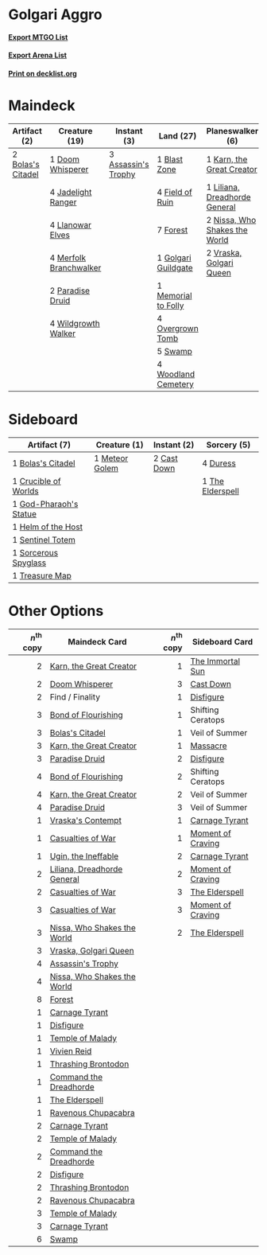 # Golgari Aggro

#### [Export MTGO List](../collection/Golgari%20Aggro/Golgari%20Aggro.txt)
#### [Export Arena List](../collection/Golgari%20Aggro/Golgari%20Aggro_arena.txt)
#### [Print on decklist.org](http://decklist.org/?deckmain=3%09Assassin's%20Trophy%0A1%09Blast%20Zone%0A2%09Bolas's%20Citadel%0A2%09Bond%20of%20Flourishing%0A1%09Doom%20Whisperer%0A4%09Field%20of%20Ruin%0A1%09Find%20/%20Finality%0A7%09Forest%0A1%09Golgari%20Guildgate%0A4%09Jadelight%20Ranger%0A1%09Karn,%20the%20Great%20Creator%0A1%09Liliana,%20Dreadhorde%20General%0A4%09Llanowar%20Elves%0A1%09Memorial%20to%20Folly%0A4%09Merfolk%20Branchwalker%0A2%09Nissa,%20Who%20Shakes%20the%20World%0A4%09Overgrown%20Tomb%0A2%09Paradise%20Druid%0A5%09Swamp%0A2%09Vraska,%20Golgari%20Queen%0A4%09Wildgrowth%20Walker%0A4%09Woodland%20Cemetery&deckside=1%09Bolas's%20Citadel%0A2%09Cast%20Down%0A1%09Crucible%20of%20Worlds%0A4%09Duress%0A1%09God-Pharaoh's%20Statue%0A1%09Helm%20of%20the%20Host%0A1%09Meteor%20Golem%0A1%09Sentinel%20Totem%0A1%09Sorcerous%20Spyglass%0A1%09The%20Elderspell%0A1%09Treasure%20Map)
# Maindeck

|                                        Artifact (2)                                        |                                          Creature (19)                                          |                                         Instant (3)                                          |                                          Land (27)                                           |                                            Planeswalker (6)                                            |                                          Sorcery (2)                                           |   Unknown (1)   |
|--------------------------------------------------------------------------------------------|-------------------------------------------------------------------------------------------------|----------------------------------------------------------------------------------------------|----------------------------------------------------------------------------------------------|--------------------------------------------------------------------------------------------------------|------------------------------------------------------------------------------------------------|-----------------|
|2 [Bolas's Citadel](http://gatherer.wizards.com/Pages/Card/Details.aspx?multiverseid=461006)|1 [Doom Whisperer](http://gatherer.wizards.com/Pages/Card/Details.aspx?multiverseid=452819)      |3 [Assassin's Trophy](http://gatherer.wizards.com/Pages/Card/Details.aspx?multiverseid=452902)|1 [Blast Zone](http://gatherer.wizards.com/Pages/Card/Details.aspx?multiverseid=461171)       |1 [Karn, the Great Creator](http://gatherer.wizards.com/Pages/Card/Details.aspx?multiverseid=460928)    |2 [Bond of Flourishing](http://gatherer.wizards.com/Pages/Card/Details.aspx?multiverseid=461082)|1 Find / Finality|
|                                                                                            |4 [Jadelight Ranger](http://gatherer.wizards.com/Pages/Card/Details.aspx?multiverseid=439793)    |                                                                                              |4 [Field of Ruin](http://gatherer.wizards.com/Pages/Card/Details.aspx?multiverseid=435415)    |1 [Liliana, Dreadhorde General](http://gatherer.wizards.com/Pages/Card/Details.aspx?multiverseid=461024)|                                                                                                |                 |
|                                                                                            |4 [Llanowar Elves](http://gatherer.wizards.com/Pages/Card/Details.aspx?multiverseid=129626)      |                                                                                              |7 [Forest](http://gatherer.wizards.com/Pages/Card/Details.aspx?multiverseid=439860)           |2 [Nissa, Who Shakes the World](http://gatherer.wizards.com/Pages/Card/Details.aspx?multiverseid=461096)|                                                                                                |                 |
|                                                                                            |4 [Merfolk Branchwalker](http://gatherer.wizards.com/Pages/Card/Details.aspx?multiverseid=435353)|                                                                                              |1 [Golgari Guildgate](http://gatherer.wizards.com/Pages/Card/Details.aspx?multiverseid=376351)|2 [Vraska, Golgari Queen](http://gatherer.wizards.com/Pages/Card/Details.aspx?multiverseid=452963)      |                                                                                                |                 |
|                                                                                            |2 [Paradise Druid](http://gatherer.wizards.com/Pages/Card/Details.aspx?multiverseid=461098)      |                                                                                              |1 [Memorial to Folly](http://gatherer.wizards.com/Pages/Card/Details.aspx?multiverseid=443130)|                                                                                                        |                                                                                                |                 |
|                                                                                            |4 [Wildgrowth Walker](http://gatherer.wizards.com/Pages/Card/Details.aspx?multiverseid=435372)   |                                                                                              |4 [Overgrown Tomb](http://gatherer.wizards.com/Pages/Card/Details.aspx?multiverseid=405103)   |                                                                                                        |                                                                                                |                 |
|                                                                                            |                                                                                                 |                                                                                              |5 [Swamp](http://gatherer.wizards.com/Pages/Card/Details.aspx?multiverseid=439858)            |                                                                                                        |                                                                                                |                 |
|                                                                                            |                                                                                                 |                                                                                              |4 [Woodland Cemetery](http://gatherer.wizards.com/Pages/Card/Details.aspx?multiverseid=443136)|                                                                                                        |                                                                                                |                 |


# Sideboard

|                                          Artifact (7)                                           |                                      Creature (1)                                       |                                     Instant (2)                                      |                                        Sorcery (5)                                        |
|-------------------------------------------------------------------------------------------------|-----------------------------------------------------------------------------------------|--------------------------------------------------------------------------------------|-------------------------------------------------------------------------------------------|
|1 [Bolas's Citadel](http://gatherer.wizards.com/Pages/Card/Details.aspx?multiverseid=461006)     |1 [Meteor Golem](http://gatherer.wizards.com/Pages/Card/Details.aspx?multiverseid=447378)|2 [Cast Down](http://gatherer.wizards.com/Pages/Card/Details.aspx?multiverseid=442969)|4 [Duress](http://gatherer.wizards.com/Pages/Card/Details.aspx?multiverseid=14557)         |
|1 [Crucible of Worlds](http://gatherer.wizards.com/Pages/Card/Details.aspx?multiverseid=129480)  |                                                                                         |                                                                                      |1 [The Elderspell](http://gatherer.wizards.com/Pages/Card/Details.aspx?multiverseid=461016)|
|1 [God-Pharaoh's Statue](http://gatherer.wizards.com/Pages/Card/Details.aspx?multiverseid=461165)|                                                                                         |                                                                                      |                                                                                           |
|1 [Helm of the Host](http://gatherer.wizards.com/Pages/Card/Details.aspx?multiverseid=443105)    |                                                                                         |                                                                                      |                                                                                           |
|1 [Sentinel Totem](http://gatherer.wizards.com/Pages/Card/Details.aspx?multiverseid=435404)      |                                                                                         |                                                                                      |                                                                                           |
|1 [Sorcerous Spyglass](http://gatherer.wizards.com/Pages/Card/Details.aspx?multiverseid=435407)  |                                                                                         |                                                                                      |                                                                                           |
|1 [Treasure Map](http://gatherer.wizards.com/Pages/Card/Details.aspx?multiverseid=435410)        |                                                                                         |                                                                                      |                                                                                           |


# Other Options

|*n*<sup>th</sup> copy|                                            Maindeck Card                                             |*n*<sup>th</sup> copy|                                       Sideboard Card                                       |
|--------------------:|------------------------------------------------------------------------------------------------------|--------------------:|--------------------------------------------------------------------------------------------|
|                    2|[Karn, the Great Creator](http://gatherer.wizards.com/Pages/Card/Details.aspx?multiverseid=460928)    |                    1|[The Immortal Sun](http://gatherer.wizards.com/Pages/Card/Details.aspx?multiverseid=439844) |
|                    2|[Doom Whisperer](http://gatherer.wizards.com/Pages/Card/Details.aspx?multiverseid=452819)             |                    3|[Cast Down](http://gatherer.wizards.com/Pages/Card/Details.aspx?multiverseid=442969)        |
|                    2|Find / Finality                                                                                       |                    1|[Disfigure](http://gatherer.wizards.com/Pages/Card/Details.aspx?multiverseid=442076)        |
|                    3|[Bond of Flourishing](http://gatherer.wizards.com/Pages/Card/Details.aspx?multiverseid=461082)        |                    1|Shifting Ceratops                                                                           |
|                    3|[Bolas's Citadel](http://gatherer.wizards.com/Pages/Card/Details.aspx?multiverseid=461006)            |                    1|Veil of Summer                                                                              |
|                    3|[Karn, the Great Creator](http://gatherer.wizards.com/Pages/Card/Details.aspx?multiverseid=460928)    |                    1|[Massacre](http://gatherer.wizards.com/Pages/Card/Details.aspx?multiverseid=21324)          |
|                    3|[Paradise Druid](http://gatherer.wizards.com/Pages/Card/Details.aspx?multiverseid=461098)             |                    2|[Disfigure](http://gatherer.wizards.com/Pages/Card/Details.aspx?multiverseid=442076)        |
|                    4|[Bond of Flourishing](http://gatherer.wizards.com/Pages/Card/Details.aspx?multiverseid=461082)        |                    2|Shifting Ceratops                                                                           |
|                    4|[Karn, the Great Creator](http://gatherer.wizards.com/Pages/Card/Details.aspx?multiverseid=460928)    |                    2|Veil of Summer                                                                              |
|                    4|[Paradise Druid](http://gatherer.wizards.com/Pages/Card/Details.aspx?multiverseid=461098)             |                    3|Veil of Summer                                                                              |
|                    1|[Vraska's Contempt](http://gatherer.wizards.com/Pages/Card/Details.aspx?multiverseid=435283)          |                    1|[Carnage Tyrant](http://gatherer.wizards.com/Pages/Card/Details.aspx?multiverseid=435334)   |
|                    1|[Casualties of War](http://gatherer.wizards.com/Pages/Card/Details.aspx?multiverseid=461114)          |                    1|[Moment of Craving](http://gatherer.wizards.com/Pages/Card/Details.aspx?multiverseid=439736)|
|                    1|[Ugin, the Ineffable](http://gatherer.wizards.com/Pages/Card/Details.aspx?multiverseid=460929)        |                    2|[Carnage Tyrant](http://gatherer.wizards.com/Pages/Card/Details.aspx?multiverseid=435334)   |
|                    2|[Liliana, Dreadhorde General](http://gatherer.wizards.com/Pages/Card/Details.aspx?multiverseid=461024)|                    2|[Moment of Craving](http://gatherer.wizards.com/Pages/Card/Details.aspx?multiverseid=439736)|
|                    2|[Casualties of War](http://gatherer.wizards.com/Pages/Card/Details.aspx?multiverseid=461114)          |                    3|[The Elderspell](http://gatherer.wizards.com/Pages/Card/Details.aspx?multiverseid=461016)   |
|                    3|[Casualties of War](http://gatherer.wizards.com/Pages/Card/Details.aspx?multiverseid=461114)          |                    3|[Moment of Craving](http://gatherer.wizards.com/Pages/Card/Details.aspx?multiverseid=439736)|
|                    3|[Nissa, Who Shakes the World](http://gatherer.wizards.com/Pages/Card/Details.aspx?multiverseid=461096)|                    2|[The Elderspell](http://gatherer.wizards.com/Pages/Card/Details.aspx?multiverseid=461016)   |
|                    3|[Vraska, Golgari Queen](http://gatherer.wizards.com/Pages/Card/Details.aspx?multiverseid=452963)      |                     |                                                                                            |
|                    4|[Assassin's Trophy](http://gatherer.wizards.com/Pages/Card/Details.aspx?multiverseid=452902)          |                     |                                                                                            |
|                    4|[Nissa, Who Shakes the World](http://gatherer.wizards.com/Pages/Card/Details.aspx?multiverseid=461096)|                     |                                                                                            |
|                    8|[Forest](http://gatherer.wizards.com/Pages/Card/Details.aspx?multiverseid=439860)                     |                     |                                                                                            |
|                    1|[Carnage Tyrant](http://gatherer.wizards.com/Pages/Card/Details.aspx?multiverseid=435334)             |                     |                                                                                            |
|                    1|[Disfigure](http://gatherer.wizards.com/Pages/Card/Details.aspx?multiverseid=442076)                  |                     |                                                                                            |
|                    1|[Temple of Malady](http://gatherer.wizards.com/Pages/Card/Details.aspx?multiverseid=380515)           |                     |                                                                                            |
|                    1|[Vivien Reid](http://gatherer.wizards.com/Pages/Card/Details.aspx?multiverseid=447344)                |                     |                                                                                            |
|                    1|[Thrashing Brontodon](http://gatherer.wizards.com/Pages/Card/Details.aspx?multiverseid=456570)        |                     |                                                                                            |
|                    1|[Command the Dreadhorde](http://gatherer.wizards.com/Pages/Card/Details.aspx?multiverseid=461009)     |                     |                                                                                            |
|                    1|[The Elderspell](http://gatherer.wizards.com/Pages/Card/Details.aspx?multiverseid=461016)             |                     |                                                                                            |
|                    1|[Ravenous Chupacabra](http://gatherer.wizards.com/Pages/Card/Details.aspx?multiverseid=442093)        |                     |                                                                                            |
|                    2|[Carnage Tyrant](http://gatherer.wizards.com/Pages/Card/Details.aspx?multiverseid=435334)             |                     |                                                                                            |
|                    2|[Temple of Malady](http://gatherer.wizards.com/Pages/Card/Details.aspx?multiverseid=380515)           |                     |                                                                                            |
|                    2|[Command the Dreadhorde](http://gatherer.wizards.com/Pages/Card/Details.aspx?multiverseid=461009)     |                     |                                                                                            |
|                    2|[Disfigure](http://gatherer.wizards.com/Pages/Card/Details.aspx?multiverseid=442076)                  |                     |                                                                                            |
|                    2|[Thrashing Brontodon](http://gatherer.wizards.com/Pages/Card/Details.aspx?multiverseid=456570)        |                     |                                                                                            |
|                    2|[Ravenous Chupacabra](http://gatherer.wizards.com/Pages/Card/Details.aspx?multiverseid=442093)        |                     |                                                                                            |
|                    3|[Temple of Malady](http://gatherer.wizards.com/Pages/Card/Details.aspx?multiverseid=380515)           |                     |                                                                                            |
|                    3|[Carnage Tyrant](http://gatherer.wizards.com/Pages/Card/Details.aspx?multiverseid=435334)             |                     |                                                                                            |
|                    6|[Swamp](http://gatherer.wizards.com/Pages/Card/Details.aspx?multiverseid=439858)                      |                     |                                                                                            |

